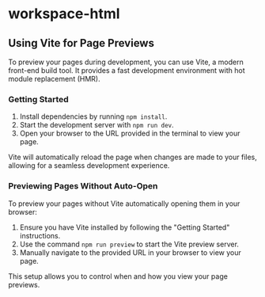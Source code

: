 # workspace-html

## Using Vite for Page Previews

To preview your pages during development, you can use Vite, a modern front-end build tool. It provides a fast development environment with hot module replacement (HMR).

### Getting Started

1. Install dependencies by running `npm install`.
2. Start the development server with `npm run dev`.
3. Open your browser to the URL provided in the terminal to view your page.

Vite will automatically reload the page when changes are made to your files, allowing for a seamless development experience.

### Previewing Pages Without Auto-Open

To preview your pages without Vite automatically opening them in your browser:

1. Ensure you have Vite installed by following the "Getting Started" instructions.
2. Use the command `npm run preview` to start the Vite preview server.
3. Manually navigate to the provided URL in your browser to view your page.

This setup allows you to control when and how you view your page previews.
